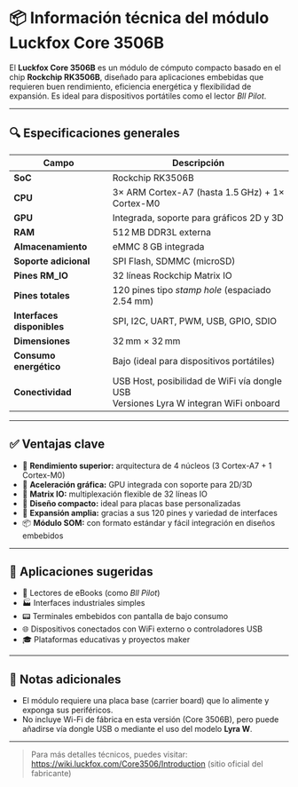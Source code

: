 # 📦 Información técnica del módulo Luckfox Core 3506B

El **Luckfox Core 3506B** es un módulo de cómputo compacto basado en el chip **Rockchip RK3506B**, diseñado para aplicaciones embebidas que requieren buen rendimiento, eficiencia energética y flexibilidad de expansión. Es ideal para dispositivos portátiles como el lector *Bll Pilot*.

---

## 🔍 Especificaciones generales

| Campo                     | Descripción                                     |
|--------------------------|-------------------------------------------------|
| **SoC**                  | Rockchip RK3506B                                |
| **CPU**                  | 3× ARM Cortex-A7 (hasta 1.5 GHz) + 1× Cortex-M0 |
| **GPU**                  | Integrada, soporte para gráficos 2D y 3D        |
| **RAM**                  | 512 MB DDR3L externa                            |
| **Almacenamiento**       | eMMC 8 GB integrada                             |
| **Soporte adicional**    | SPI Flash, SDMMC (microSD)                      |
| **Pines RM_IO**          | 32 líneas Rockchip Matrix IO                    |
| **Pines totales**        | 120 pines tipo *stamp hole* (espaciado 2.54 mm) |
| **Interfaces disponibles**| SPI, I2C, UART, PWM, USB, GPIO, SDIO           |
| **Dimensiones**          | 32 mm × 32 mm                                   |
| **Consumo energético**   | Bajo (ideal para dispositivos portátiles)       |
| **Conectividad**         | USB Host, posibilidad de WiFi vía dongle USB<br>Versiones Lyra W integran WiFi onboard |

---

## ✅ Ventajas clave

- 🧠 **Rendimiento superior:** arquitectura de 4 núcleos (3 Cortex-A7 + 1 Cortex-M0)
- 🎨 **Aceleración gráfica:** GPU integrada con soporte para 2D/3D
- 🔄 **Matrix IO:** multiplexación flexible de 32 líneas IO
- 🔧 **Diseño compacto:** ideal para placas base personalizadas
- 🔌 **Expansión amplia:** gracias a sus 120 pines y variedad de interfaces
- 📦 **Módulo SOM:** con formato estándar y fácil integración en diseños embebidos

---

## 📁 Aplicaciones sugeridas

- 📘 Lectores de eBooks (como *Bll Pilot*)
- 🏭 Interfaces industriales simples
- 📟 Terminales embebidos con pantalla de bajo consumo
- 🌐 Dispositivos conectados con WiFi externo o controladores USB
- 🎓 Plataformas educativas y proyectos maker

---

## 📎 Notas adicionales

- El módulo requiere una placa base (carrier board) que lo alimente y exponga sus periféricos.
- No incluye Wi-Fi de fábrica en esta versión (Core 3506B), pero puede añadirse vía dongle USB o mediante el uso del modelo **Lyra W**.

---

> Para más detalles técnicos, puedes visitar: https://wiki.luckfox.com/Core3506/Introduction (sitio oficial del fabricante)
